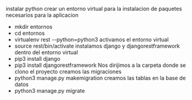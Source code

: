 instalar python 
crear un entorno virtual para la instalacion de paquetes necesarios para la aplicacion
- mkdir entornos
- cd entornos
- virtualenv rest --python=python3
activamos el entorno virtual
- source rest/bin/activate
instalamos django y djangorestframework dentro del entorno virtual
- pip3 install django
- pip3 install djangorestframework
Nos dirijimos a la carpeta donde se clono el proyecto
creamos las migraciones
- python3 manage.py makemigration
creamos las tablas en la base de datos
- python3 manage.py migrate